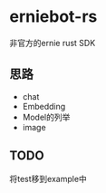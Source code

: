 # erniebot-rs

非官方的ernie rust SDK


## 思路

* chat
* Embedding
* Model的列举
* image

## TODO

将test移到example中